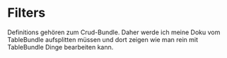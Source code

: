 # Filters

Definitions gehören zum Crud-Bundle. Daher werde ich meine Doku vom TableBundle aufsplitten müssen und dort zeigen wie man rein mit TableBundle Dinge bearbeiten kann.
